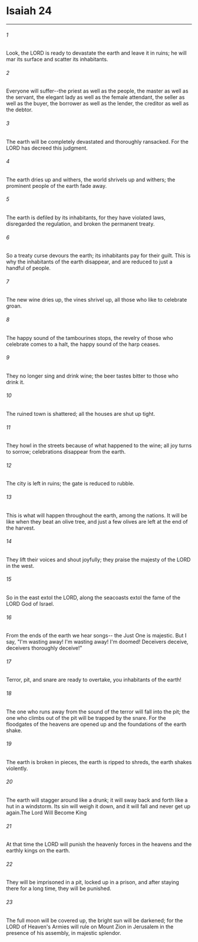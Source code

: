 # Isaiah 24
***



###### 1 
Look, the LORD is ready to devastate the earth and leave it in ruins; he will mar its surface and scatter its inhabitants. 

###### 2 
Everyone will suffer--the priest as well as the people, the master as well as the servant, the elegant lady as well as the female attendant, the seller as well as the buyer, the borrower as well as the lender, the creditor as well as the debtor. 

###### 3 
The earth will be completely devastated and thoroughly ransacked. For the LORD has decreed this judgment. 

###### 4 
The earth dries up and withers, the world shrivels up and withers; the prominent people of the earth fade away. 

###### 5 
The earth is defiled by its inhabitants, for they have violated laws, disregarded the regulation, and broken the permanent treaty. 

###### 6 
So a treaty curse devours the earth; its inhabitants pay for their guilt. This is why the inhabitants of the earth disappear, and are reduced to just a handful of people. 

###### 7 
The new wine dries up, the vines shrivel up, all those who like to celebrate groan. 

###### 8 
The happy sound of the tambourines stops, the revelry of those who celebrate comes to a halt, the happy sound of the harp ceases. 

###### 9 
They no longer sing and drink wine; the beer tastes bitter to those who drink it. 

###### 10 
The ruined town is shattered; all the houses are shut up tight. 

###### 11 
They howl in the streets because of what happened to the wine; all joy turns to sorrow; celebrations disappear from the earth. 

###### 12 
The city is left in ruins; the gate is reduced to rubble. 

###### 13 
This is what will happen throughout the earth, among the nations. It will be like when they beat an olive tree, and just a few olives are left at the end of the harvest. 

###### 14 
They lift their voices and shout joyfully; they praise the majesty of the LORD in the west. 

###### 15 
So in the east extol the LORD, along the seacoasts extol the fame of the LORD God of Israel. 

###### 16 
From the ends of the earth we hear songs-- the Just One is majestic. But I say, "I'm wasting away! I'm wasting away! I'm doomed! Deceivers deceive, deceivers thoroughly deceive!" 

###### 17 
Terror, pit, and snare are ready to overtake, you inhabitants of the earth! 

###### 18 
The one who runs away from the sound of the terror will fall into the pit; the one who climbs out of the pit will be trapped by the snare. For the floodgates of the heavens are opened up and the foundations of the earth shake. 

###### 19 
The earth is broken in pieces, the earth is ripped to shreds, the earth shakes violently. 

###### 20 
The earth will stagger around like a drunk; it will sway back and forth like a hut in a windstorm. Its sin will weigh it down, and it will fall and never get up again.The Lord Will Become King 

###### 21 
At that time the LORD will punish the heavenly forces in the heavens and the earthly kings on the earth. 

###### 22 
They will be imprisoned in a pit, locked up in a prison, and after staying there for a long time, they will be punished. 

###### 23 
The full moon will be covered up, the bright sun will be darkened; for the LORD of Heaven's Armies will rule on Mount Zion in Jerusalem in the presence of his assembly, in majestic splendor.
